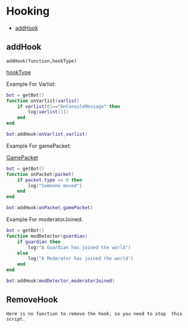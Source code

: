 # Hooking
* [addHook](#addhook)

## addHook
`addHook(function,hookType) `

[hookType](Structs.md#hookType)

Example For Varlist:
```lua
bot = getBot()
function onVarlist(varlist)
    if varlist[0]=="OnConsoleMessage" then
        log(varlist[1])
    end
end

bot:addHook(onVarlist,varlist)
```

Example For gamePacket:

[GamePacket](Structs.md#GamePacket)

```lua
bot = getBot()
function onPacket(packet) 
    if packet.type == 0 then
        log("Someone moved")
    end
end

bot:addHook(onPacket,gamePacket)
```


Example For moderatorJoined:
```lua
bot = getBot()
function modDetector(guardian)
    if guardian then
        log("A Guardian has joined the world")
    else
        log("A Moderator has joined the world")
    end
end

bot:addHook(modDetector,moderatorJoined)
```

## RemoveHook
```Here is no function to remove the hook, so you need to stop  this script.```
